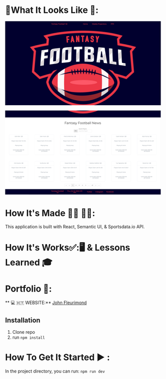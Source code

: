 # :checkered_flag:What It Looks Like :checkered_flag::

![FantansyFootballApp](public/fantasyfootballHomePage.jpeg)

![FantansyFootballPlayers](public/Players.jpeg)

# How It's Made :nut_and_bolt:🔨 :hammer::wrench::

This application is built with React, Semantic UI, & Sportsdata.io API.

# How It's Works:white_check_mark::🖥 & Lessons Learned :mortar_board:

# Portfolio :open_file_folder::

** :computer: 🇭🇹 WEBSITE:** [John Fleurimond](https://johnfleurimond.netlify.app)

## Installation

1.  Clone repo
2.  run `npm install`

# How To Get It Started :arrow_forward: :

In the project directory, you can run: `npm run dev`

